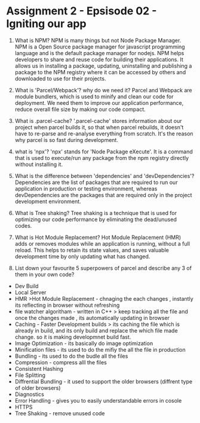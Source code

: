 # Assignment 2 - Epsisode 02 - Igniting our app


1. What is NPM?
NPM is many things but not Node Package Manager. NPM is a Open Source package manager for javascript programming language and is the default package manager for nodejs. NPM helps developers to share and reuse code for building their applications. It allows us in installing a package, updating, uninstalling and publishing a package to the NPM registry where it can be accessed by others and downloaded to use for their projects.

2. What is 'Parcel/Webpack'? why do we need it?
Parcel and Webpack are module bundlers, which is used to minify and clean our code for deployment. We need them to improve our application performance, reduce overall file size by making our code compact.

3. What is .parcel-cache?
'.parcel-cache' stores information about our project when parcel builds it, so that when parcel rebuilds, it doesn't have to re-parse and re-analyse everything from scratch. It's the reason why parcel is so fast during development.

4. what is 'npx'?
'npx' stands for 'Node Package eXecute'. It is a command that is used to execute/run any package from the npm registry directly without installing it.

5. What is the difference between 'dependencies' and 'devDependencies'?
Dependencies are the list of packages that are required to run our application in production or testing environment, whereas devDependencies are the packages that are required only in the project development environment.

6. What is Tree shaking?
Tree shaking is a technique that is used for optimizing our code performance by eliminating the dead/unused codes.

7. What is Hot Module Replacement?
Hot Module Replacement (HMR) adds or removes modules while an application is running, without a full reload. This helps to retain its state values, and saves valuable development time by only updating what has changed.

8. List down your favourite 5 superpowers of parcel and describe any 3 of them in your own code?
- Dev Build
- Local Server
- HMR >Hot Module Replacement - chnaging the each changes , instantly its reflecting in browser without refreshing
- file watcher algoritham - written in C++ > keep tracking all the file and once the changes made , its automatically updating in browser 
- Caching - Faster Development builds > its caching the file which is already in build, and its only build and replace the which file made change. so it is making developmnet build fast.
- Image Optimization - its basically do image optimization
- Minification files - its used to do the mifiy the all the file in production
- Bundling - its used to do the budle all the files
- Compression - compress alll the files
- Consistent Hashing
- File Splitting
- Diffrential Bundling - it used to support the older browsers (diffrent type of older browsers) 
- Diagnostics
- Error Handling - gives you to easily understandable errors in cosole
- HTTPS
- Tree Shaking - remove unused code

